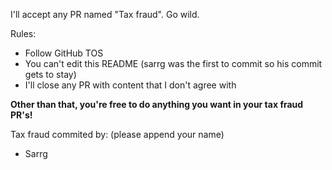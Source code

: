 I'll accept any PR named "Tax fraud". Go wild.

Rules:

- Follow GitHub TOS
- You can't edit this README (sarrg was the first to commit so his commit gets to stay)
- I'll close any PR with content that I don't agree with

__Other than that, you're free to do anything you want in your tax fraud PR's!__

Tax fraud commited by: (please append your name)
- Sarrg
